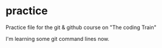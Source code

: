 # practice
Practice file for the git &amp; github course on "The coding Train"

I'm learning some git command lines now.